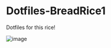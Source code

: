 # Dotfiles-BreadRice1
Dotfiles for this rice!


![image](https://github.com/user-attachments/assets/55558453-2612-4350-921b-e2bb8b83a9dc)
